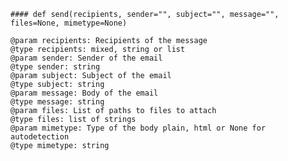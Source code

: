     #### def send(recipients, sender="", subject="", message="", files=None, mimetype=None) 
    
    @param recipients: Recipients of the message
    @type recipients: mixed, string or list
    @param sender: Sender of the email
    @type sender: string
    @param subject: Subject of the email
    @type subject: string
    @param message: Body of the email
    @type message: string
    @param files: List of paths to files to attach
    @type files: list of strings
    @param mimetype: Type of the body plain, html or None for autodetection
    @type mimetype: string
